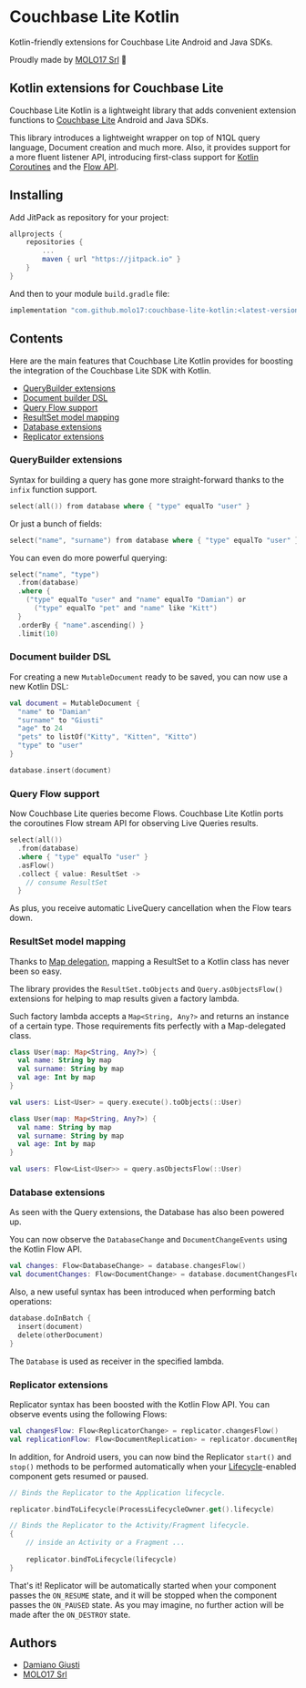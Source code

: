# Couchbase Lite Kotlin

Kotlin-friendly extensions for Couchbase Lite Android and Java SDKs.

Proudly made by [MOLO17 Srl](https://molo17.com/) 🚀

## Kotlin extensions for Couchbase Lite

Couchbase Lite Kotlin is a lightweight library that adds convenient
extension functions to [Couchbase Lite](https://docs.couchbase.com/couchbase-lite/current/java-android.html)
Android and Java SDKs.

This library introduces a lightweight wrapper on top of N1QL query language,
Document creation and much more. Also, it provides support for a more
fluent listener API, introducing first-class support for
[Kotlin Coroutines](https://kotlinlang.org/docs/reference/coroutines-overview.html) and the
[Flow API](https://kotlinlang.org/docs/reference/coroutines/flow.html).

## Installing

Add JitPack as repository for your project:

```groovy
allprojects {
    repositories {
        ...
        maven { url "https://jitpack.io" }
    }
}
```

And then to your module `build.gradle` file:

```groovy
implementation "com.github.molo17:couchbase-lite-kotlin:<latest-version>"
```

## Contents

Here are the main features that Couchbase Lite Kotlin provides for
boosting the integration of the Couchbase Lite SDK with Kotlin.

- [QueryBuilder extensions](#querybuilder-extensions)
- [Document builder DSL](#document-builder-dsl)
- [Query Flow support](#query-flow-support)
- [ResultSet model mapping](#resultset-model-mapping)
- [Database extensions](#database-extensions)
- [Replicator extensions](#replicator-extensions)

### QueryBuilder extensions

Syntax for building a query has gone more straight-forward thanks to the
`infix` function support.

```kotlin
select(all()) from database where { "type" equalTo "user" }
```

Or just a bunch of fields:

```kotlin
select("name", "surname") from database where { "type" equalTo "user" }
```

You can even do more powerful querying:

```kotlin
select("name", "type")
  .from(database)
  .where { 
    ("type" equalTo "user" and "name" equalTo "Damian") or
      ("type" equalTo "pet" and "name" like "Kitt") 
  }
  .orderBy { "name".ascending() }
  .limit(10)
```

### Document builder DSL

For creating a new `MutableDocument` ready to be saved, you can now use
a new Kotlin DSL:

```kotlin
val document = MutableDocument {
  "name" to "Damian"
  "surname" to "Giusti"
  "age" to 24
  "pets" to listOf("Kitty", "Kitten", "Kitto")
  "type" to "user"
}

database.insert(document)
```

### Query Flow support

Now Couchbase Lite queries become Flows. Couchbase Lite Kotlin ports
the coroutines Flow stream API for observing Live Queries results.

```kotlin
select(all())
  .from(database)
  .where { "type" equalTo "user" }
  .asFlow()
  .collect { value: ResultSet -> 
    // consume ResultSet
  }
```

As plus, you receive automatic LiveQuery cancellation when the Flow tears down.

### ResultSet model mapping

Thanks to [Map delegation](https://kotlinlang.org/docs/reference/delegated-properties.html#storing-properties-in-a-map),
mapping a ResultSet to a Kotlin class has never been so easy.

The library provides the `ResultSet.toObjects` and `Query.asObjectsFlow()`
extensions for helping to map results given a factory lambda.

Such factory lambda accepts a `Map<String, Any?>` and returns an instance
of a certain type. Those requirements fits perfectly with a Map-delegated
class.

```kotlin
class User(map: Map<String, Any?>) {
  val name: String by map
  val surname: String by map
  val age: Int by map
}

val users: List<User> = query.execute().toObjects(::User)
```

```kotlin
class User(map: Map<String, Any?>) {
  val name: String by map
  val surname: String by map
  val age: Int by map
}

val users: Flow<List<User>> = query.asObjectsFlow(::User)
```

### Database extensions

As seen with the Query extensions, the Database has also been powered up.

You can now observe the `DatabaseChange` and `DocumentChangeEvents` using
the Kotlin Flow API.

```kotlin
val changes: Flow<DatabaseChange> = database.changesFlow()
val documentChanges: Flow<DocumentChange> = database.documentChangesFlow(docId)
```

Also, a new useful syntax has been introduced when performing batch operations:

```kotlin
database.doInBatch {
  insert(document)
  delete(otherDocument)
}
```

The `Database` is used as receiver in the specified lambda.

### Replicator extensions

Replicator syntax has been boosted with the Kotlin Flow API. You can
observe events using the following Flows:

```kotlin
val changesFlow: Flow<ReplicatorChange> = replicator.changesFlow()
val replicationFlow: Flow<DocumentReplication> = replicator.documentReplicationFlow()
```

In addition, for Android users, you can now bind the Replicator
`start()` and `stop()` methods to be performed automatically when your
[Lifecycle](https://developer.android.com/jetpack/androidx/releases/lifecycle)-enabled
component gets resumed or paused.

```kotlin
// Binds the Replicator to the Application lifecycle.

replicator.bindToLifecycle(ProcessLifecycleOwner.get().lifecycle)
```

```kotlin
// Binds the Replicator to the Activity/Fragment lifecycle.
{
    // inside an Activity or a Fragment ...
    
    replicator.bindToLifecycle(lifecycle)
}
```

That's it! Replicator will be automatically started when your component
passes the `ON_RESUME` state, and it will be stopped when the component
passes the `ON_PAUSED` state. As you may imagine, no further action will
be made after the `ON_DESTROY` state.

## Authors

- [Damiano Giusti](https://github.com/damianogiusti/)
- [MOLO17 Srl](https://molo17.com/)
